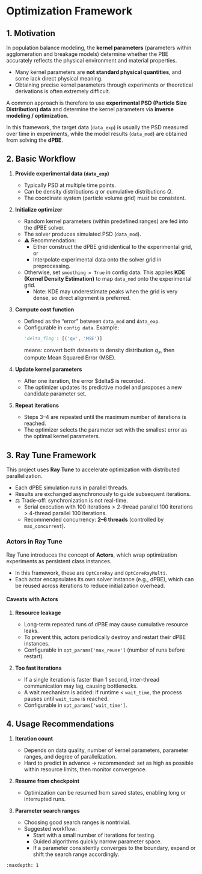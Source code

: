 # Optimization Framework

## 1. Motivation

In population balance modeling, the **kernel parameters** (parameters within agglomeration and breakage models) determine whether the PBE accurately reflects the physical environment and material properties.  

- Many kernel parameters are **not standard physical quantities**, and some lack direct physical meaning.  
- Obtaining precise kernel parameters through experiments or theoretical derivations is often extremely difficult.  

A common approach is therefore to use **experimental PSD (Particle Size Distribution) data** and determine the kernel parameters via **inverse modeling / optimization**.  

In this framework, the target data (`data_exp`) is usually the PSD measured over time in experiments, while the model results (`data_mod`) are obtained from solving the **dPBE**.  

## 2. Basic Workflow

1. **Provide experimental data (`data_exp`)**  
   - Typically PSD at multiple time points.  
   - Can be density distributions $q$ or cumulative distributions $Q$.  
   - The coordinate system (particle volume grid) must be consistent.  

2. **Initialize optimizer**  
   - Random kernel parameters (within predefined ranges) are fed into the dPBE solver.  
   - The solver produces simulated PSD (`data_mod`).  
   - ⚠️ Recommendation:  
     - Either construct the dPBE grid identical to the experimental grid, or  
     - Interpolate experimental data onto the solver grid in preprocessing.  
   - Otherwise, set `smoothing = True` in config data. This applies **KDE (Kernel Density Estimation)** to map `data_mod` onto the experimental grid.  
     - Note: KDE may underestimate peaks when the grid is very dense, so direct alignment is preferred.  

3. **Compute cost function**  
   - Defined as the “error” between `data_mod` and `data_exp`.  
   - Configurable in `config data`. Example:  
     ```python
     'delta_flag': [('qx', 'MSE')]
     ```
     means: convert both datasets to density distribution $q_x$, then compute Mean Squared Error (MSE).  

4. **Update kernel parameters**  
   - After one iteration, the error \$delta$ is recorded.  
   - The optimizer updates its predictive model and proposes a new candidate parameter set.  

5. **Repeat iterations**  
   - Steps 3–4 are repeated until the maximum number of iterations is reached.  
   - The optimizer selects the parameter set with the smallest error as the optimal kernel parameters.  

## 3. Ray Tune Framework

This project uses **Ray Tune** to accelerate optimization with distributed parallelization.  

- Each dPBE simulation runs in parallel threads.  
- Results are exchanged asynchronously to guide subsequent iterations.  
- ⚖️ Trade-off: synchronization is not real-time.  
  - Serial execution with 100 iterations > 2-thread parallel 100 iterations > 4-thread parallel 100 iterations.  
  - Recommended concurrency: **2–6 threads** (controlled by `max_concurrent`).  

### Actors in Ray Tune

Ray Tune introduces the concept of **Actors**, which wrap optimization experiments as persistent class instances.  

- In this framework, these are `OptCoreRay` and `OptCoreRayMulti`.  
- Each actor encapsulates its own solver instance (e.g., dPBE), which can be reused across iterations to reduce initialization overhead.  

#### Caveats with Actors

1. **Resource leakage**  
   - Long-term repeated runs of dPBE may cause cumulative resource leaks.  
   - To prevent this, actors periodically destroy and restart their dPBE instances.  
   - Configurable in `opt_params['max_reuse']` (number of runs before restart).  

2. **Too fast iterations**  
   - If a single iteration is faster than 1 second, inter-thread communication may lag, causing bottlenecks.  
   - A wait mechanism is added: if runtime < `wait_time`, the process pauses until `wait_time` is reached.  
   - Configurable in `opt_params['wait_time']`.  

## 4. Usage Recommendations

1. **Iteration count**  
   - Depends on data quality, number of kernel parameters, parameter ranges, and degree of parallelization.  
   - Hard to predict in advance → recommended: set as high as possible within resource limits, then monitor convergence.  

2. **Resume from checkpoint**  
   - Optimization can be resumed from saved states, enabling long or interrupted runs.  

3. **Parameter search ranges**  
   - Choosing good search ranges is nontrivial.  
   - Suggested workflow:  
     - Start with a small number of iterations for testing.  
     - Guided algorithms quickly narrow parameter space.  
     - If a parameter consistently converges to the boundary, expand or shift the search range accordingly.  

```{toctree}
:maxdepth: 1

```
